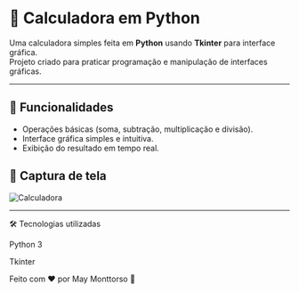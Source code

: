 # 🧮 Calculadora em Python

Uma calculadora simples feita em **Python** usando **Tkinter** para interface gráfica.  
Projeto criado para praticar programação e manipulação de interfaces gráficas.

---

## 🚀 Funcionalidades
- Operações básicas (soma, subtração, multiplicação e divisão).
- Interface gráfica simples e intuitiva.
- Exibição do resultado em tempo real.

## 📸 Captura de tela
![Calculadora](screenshot.png)


---

🛠️ Tecnologias utilizadas

Python 3

Tkinter

Feito com ❤️ por May Monttorso
 🚀